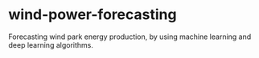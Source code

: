 # wind-power-forecasting
Forecasting wind park energy production, by using machine learning and deep learning algorithms.
